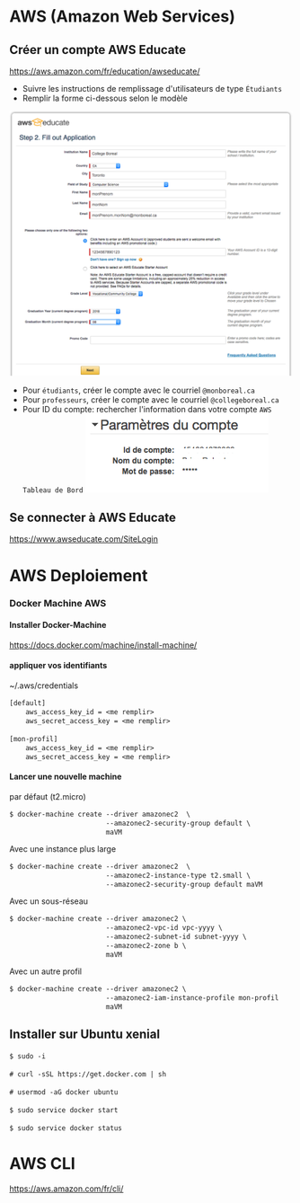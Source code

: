 # AWS (Amazon Web Services)

## Créer un compte AWS Educate

https://aws.amazon.com/fr/education/awseducate/

* Suivre les instructions de remplissage d'utilisateurs de type `Étudiants`  
* Remplir la forme ci-dessous selon le modèle

![alt tag](AWSEducateForm.png)

* Pour `étudiants`, créer le compte avec le courriel `@monboreal.ca`  
* Pour `professeurs`, créer le compte avec le courriel `@collegeboreal.ca`  
* Pour ID du compte:  rechercher l'information dans votre compte `AWS Tableau de Bord`
![alt tag](IDduCompte.png)



## Se connecter à AWS Educate

https://www.awseducate.com/SiteLogin


# AWS Deploiement

### Docker Machine AWS

#### Installer Docker-Machine 
https://docs.docker.com/machine/install-machine/

#### appliquer vos identifiants
~/.aws/credentials
```
[default]
    aws_access_key_id = <me remplir>
    aws_secret_access_key = <me remplir>

[mon-profil]
    aws_access_key_id = <me remplir>
    aws_secret_access_key = <me remplir>

```

#### Lancer une nouvelle machine

par défaut (t2.micro)
```
$ docker-machine create --driver amazonec2  \
                        --amazonec2-security-group default \
                        maVM
```

Avec une instance plus large
```
$ docker-machine create --driver amazonec2  \ 
                        --amazonec2-instance-type t2.small \
                        --amazonec2-security-group default maVM
```

Avec un sous-réseau
```
$ docker-machine create --driver amazonec2 \
                        --amazonec2-vpc-id vpc-yyyy \
                        --amazonec2-subnet-id subnet-yyyy \
                        --amazonec2-zone b \
                        maVM
```

Avec un autre profil
```
$ docker-machine create --driver amazonec2 \
                        --amazonec2-iam-instance-profile mon-profil
                        maVM
```


## Installer sur Ubuntu xenial

```
$ sudo -i

# curl -sSL https://get.docker.com | sh

# usermod -aG docker ubuntu

$ sudo service docker start

$ sudo service docker status

```



# AWS CLI

https://aws.amazon.com/fr/cli/


